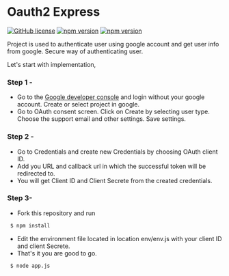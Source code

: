 # Oauth2 Express

[![GitHub license](https://img.shields.io/badge/license-MIT-blue.svg)](https://github.com/facebook/react/blob/master/LICENSE) [![npm version](https://img.shields.io/badge/express-v4.17.1-green)](https://www.npmjs.com/package/express) [![npm version](https://img.shields.io/badge/googleapis-v52.1.0-red)](https://www.npmjs.com/package/googleapis) 

Project is used to authenticate user using google account and get user info from google. Secure way of authenticating user.

Let's start with implementation,

### Step 1 - 

- Go to the [Google developer console] and login without your google account. Create or select project in google.
- Go to OAuth consent screen. Click on Create by selecting user type. Choose the support email and other settings. Save settings.

### Step 2 -

- Go to Credentials and create new Credentials by choosing OAuth client ID.
- Add you URL and callback url in which the successful token will be redirected to.
- You will get Client ID and Client Secrete from the created credentials.

### Step 3-

- Fork this repository and run 
```sh
 $ npm install
```
- Edit the environment file located in location env/env.js with your client ID and client Secrete.
- That's it you are good to go.
```sh
 $ node app.js
 ```

[Google developer console]: <https://console.developers.google.com/apis/credentials>
